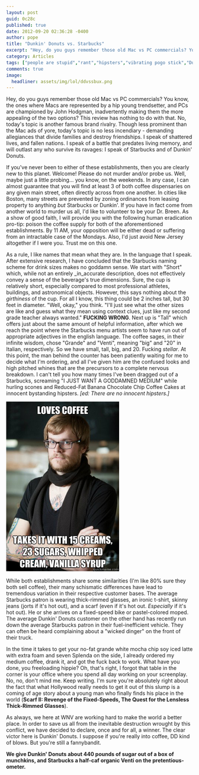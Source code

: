 ```yaml
---
layout: post
guid: 0c28c
published: true
date: 2012-09-20 02:36:28 -0400
author: pope
title: "Dunkin' Donuts vs. Starbucks"
excerpt: "Hey, do you guys remember those old Mac vs PC commercials? You know, the ones where Macs are represented by a hip young trendsetter, and PCs are championed by John Hodgman, inadvertently making them the more appealing of the two options? This review has nothing to do with that. No, today\'s topic is another famous brand rivalry. "
category: Articles
tags: ["people are stupid","rant","hipsters","vibrating pogo stick","Dunkin' Donuts","Starbucks","coffee","wicked dingah","jorts","fixed-speed","advice for alien conquerors","thick-rimmed glasses","no fat soy latte","fannybandits","sugar"]
comments: true 
image:
  headliner: assets/img/lol/ddvssbux.png
---
```


Hey, do you guys remember those old Mac vs PC commercials? You know, the ones where Macs are represented by a hip young trendsetter, and PCs are championed by John Hodgman, inadvertently making them the more appealing of the two options? This review has nothing to do with that. No, today's topic is another famous brand rivalry. Though less prominent than the Mac ads of yore, today's topic is no less incendiary - demanding allegiances that divide families and destroy friendships. I speak of shattered lives, and fallen nations. I speak of a battle that predates living memory, and will outlast any who survive its ravages: I speak of Starbucks and of Dunkin' Donuts.

If you've never been to either of these establishments, then you are clearly new to this planet. Welcome! Please do not murder and/or probe us. Well, maybe just a little probing... you know, on the weekends. In any case, I can almost guarantee that you will find at least 3 of both coffee dispensaries on any given main street, often directly across from one another. In cities like Boston, many streets are prevented by zoning ordinances from leasing property to anything _but_ Starbucks or Dunkin'. If you have in fact come from another world to murder us all, I'd like to volunteer to be your Dr. Breen. As a show of good faith, I will provide you with the following human eradication pro-tip: poison the coffee supply for both of the aforementioned establishments. By 11 AM, your opposition will be either dead or suffering from an intractable case of the Mondays. Also, I'd just avoid New Jersey altogether if I were you. Trust me on this one.

As a rule, I like names that mean what they are. In the language that I speak. After extensive research, I have concluded that the Starbucks naming scheme for drink sizes makes no goddamn sense. We start with "Short" which, while not an entirely _in_accurate description, does not effectively convey a sense of the beverage's true dimensions. Sure, the cup is relatively short, especially compared to most professional athletes, buildings, and astronomical objects. However, this says nothing about the _girthiness_ of the cup. For all I know, this thing could be 2 inches tall, but 30 feet in diameter. "Well, okay," you think. "I'll just see what the other sizes are like and guess what they mean using context clues, just like my second grade teacher always wanted." **FUCKING WRONG**. Next up is "Tall" which offers just about the same amount of helpful information, after which we reach the point where the Starbucks menu artists seem to have run out of appropriate adjectives in the english language. The coffee sages, in their infinite wisdom, chose "Grande" and "Venti", meaning "big" and "20" in Italian, respectively. So we have small, tall, big, and 20. Fucking _stellar_. At this point, the man behind the counter has been patiently waiting for me to decide what I'm ordering, and all I've given him are the confused looks and high pitched whines that are the precursors to a complete nervous breakdown. I can't tell you how many times I've been dragged out of a Starbucks, screaming "I JUST WANT A GODDAMNED MEDIUM" while hurling scones and Reduced-Fat Banana Chocolate Chip Coffee Cakes at innocent bystanding hipsters. _\[ed: There are no innocent hipsters.\]_

![Hipster Barista](/assets/img/lol/hipster_barista.jpeg)

While both establishments share some similarities (I'm like 80% sure they both sell coffee), their many schismatic differences have lead to tremendous variation in their respective customer bases. The average Starbucks patron is wearing thick-rimmed glasses, an ironic t-shirt, skinny jeans (jorts if it's hot out), and a scarf (even if it's hot out. _Especially_ if it's hot out). He or she arrives on a fixed-speed bike or pastel-colored moped. The average Dunkin' Donuts customer on the other hand has recently run down the average Starbucks patron in their fuel-inefficient vehicle. They can often be heard complaining about a "wicked dinger" on the front of their truck.

In the time it takes to get your no-fat grande white mocha chip soy iced latte with extra foam and seven Splenda on the side, I already ordered my medium coffee, drank it, and got the fuck back to work. What have you done, you freeloading hippie? Oh, that's right, I forgot that table in the corner is your office where you spend all day working on your screenplay. No, no, don't mind me. Keep writing. I'm sure you're absolutely right about the fact that what Hollywood really needs to get it out of this slump is a coming of age story about a young man who finally finds his place in the world (**Scarf II: Revenge of the Fixed-Speeds, The Quest for the Lensless Thick-Rimmed Glasses**).

As always, we here at WNV are working hard to make the world a better place. In order to save us all from the inevitable destruction wrought by this conflict, we have decided to declare, once and for all, a winner. The clear victor here is Dunkin' Donuts. I suppose if you're really into coffee, DD kind of blows. But you're still a fannybandit.

**We give Dunkin' Donuts about 440 pounds of sugar out of a box of munchkins, and Starbucks a half-caf organic Venti on the pretentious-ometer.**
